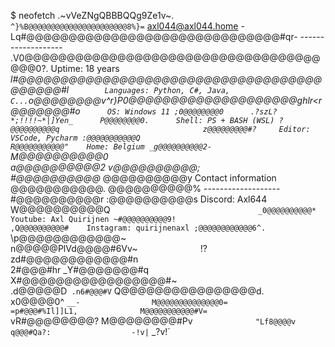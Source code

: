 $ neofetch
                   .~vVeZNgQBBBQQg9Ze1v~.                   
              `^}%B@@@@@@@@@@@@@@@@@@@@@@8%}=`                 axl044@axl044.home
           -Lq#@@@@@@@@@@@@@@@@@@@@@@@@@@@@@@#qr-              -------------------
        .V0@@@@@@@@@@@@@@@@@@@@@@@@@@@@@@@@@@@@@@0?.           Uptime: 18 years
      _l#@@@@@@@@@@@@@@@@@@@@@@@@@@@@@@@@@@@@@@@@@@#l`         Languages: Python, C#, Java, C...
    `o@@@@@@@@v^r}P0@@@@@@@@@@@@@@@@@@@@ghlr<r@@@@@@@#o`       OS: Windows 11
   ;0@@@@@@@@0      .?szL?*;!!!!~*|]Yen_      P@@@@@@@@0.      Shell: PS + BASH (WSL)
  ?@@@@@@@@@@q                                z@@@@@@@@@#?     Editor: VSCode, Pycharm
 :@@@@@@@@@@@Q                                R@@@@@@@@@@@"    Home: Belgium
_g@@@@@@@@@@2-                                `M@@@@@@@@@@0    
a@@@@@@@@@@2                                    v@@@@@@@@@@;    
#@@@@@@@@@@_                                     @@@@@@@@@@y   Contact information
@@@@@@@@@@@.                                     @@@@@@@@@@%   -------------------
#@@@@@@@@@@r                                    :@@@@@@@@@@s   Discord: Axl644
W@@@@@@@@@@Q`                                  _0@@@@@@@@@@*   Youtube: Axl Quirijnen
~#@@@@@@@@@@9!                                ,Q@@@@@@@@@@#    Instagram: quirijnenaxl
 ;@@@@@@@@@@@@6^.                          `\p@@@@@@@@@@@@~    
  n@@@@@PlVd@@@@#6Vv~_`              `_!?zd#@@@@@@@@@@@@#n     
   2#@@@#hr _Y#@@@@@@@#q`          `X#@@@@@@@@@@@@@@@@@#~      
    .d@@@@@D` .n6#@@@#V`             Q@@@@@@@@@@@@@@@@d.       
      x0@@@@0^   `__-                M@@@@@@@@@@@@@@0=         
        =p#@@@#%Il]]L1,              M@@@@@@@@@@@#V=           
          `vR#@@@@@@@@?              M@@@@@@@@#Pv`             
              "Lf8@@@@v              q@@@#Qa?:                 
                  -!v|`              _?v!`                     
